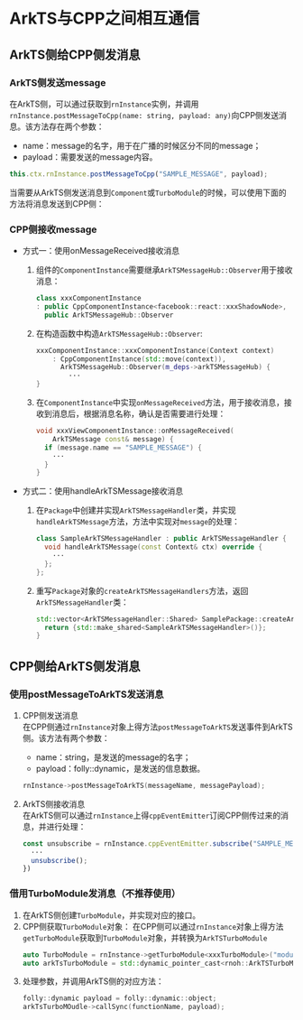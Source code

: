 # ArkTS与CPP之间相互通信

## ArkTS侧给CPP侧发消息

### ArkTS侧发送message
在ArkTS侧，可以通过获取到`rnInstance`实例，并调用`rnInstance.postMessageToCpp(name: string, payload: any)`向CPP侧发送消息。该方法存在两个参数：
- name：message的名字，用于在广播的时候区分不同的message；
- payload：需要发送的message内容。
```TypeScript
this.ctx.rnInstance.postMessageToCpp("SAMPLE_MESSAGE", payload);
```

当需要从ArkTS侧发送消息到`Component`或`TurboModule`的时候，可以使用下面的方法将消息发送到CPP侧：

### CPP侧接收message

- 方式一：使用onMessageReceived接收消息

    1. 组件的`ComponentInstance`需要继承`ArkTSMessageHub::Observer`用于接收消息：
        ```CPP
        class xxxComponentInstance
        : public CppComponentInstance<facebook::react::xxxShadowNode>,
          public ArkTSMessageHub::Observer
        ```
    2. 在构造函数中构造`ArkTSMessageHub::Observer`:
        ```CPP
        xxxComponentInstance::xxxComponentInstance(Context context)
            : CppComponentInstance(std::move(context)),
              ArkTSMessageHub::Observer(m_deps->arkTSMessageHub) {
                ···
        }
        ```
    3. 在`ComponentInstance`中实现`onMessageReceived`方法，用于接收消息，接收到消息后，根据消息名称，确认是否需要进行处理：
        ```CPP
        void xxxViewComponentInstance::onMessageReceived(
            ArkTSMessage const& message) {
          if (message.name == "SAMPLE_MESSAGE") {
            ···
          }
        }
        ```
- 方式二：使用handleArkTSMessage接收消息

  1. 在`Package`中创建并实现`ArkTSMessageHandler`类，并实现`handleArkTSMessage`方法，方法中实现对`message`的处理：
      ```CPP
      class SampleArkTSMessageHandler : public ArkTSMessageHandler {
        void handleArkTSMessage(const Context& ctx) override {
          ···
        };
      };
      ```
  2. 重写`Package`对象的`createArkTSMessageHandlers`方法，返回`ArkTSMessageHandler`类：
      ```CPP
      std::vector<ArkTSMessageHandler::Shared> SamplePackage::createArkTSMessageHandlers() {
        return {std::make_shared<SampleArkTSMessageHandler>()};
      }
      ```

## CPP侧给ArkTS侧发消息

### 使用postMessageToArkTS发送消息

1. CPP侧发送消息  
在CPP侧通过`rnInstance`对象上得方法`postMessageToArkTS`发送事件到ArkTS侧。该方法有两个参数：
    - name：string，是发送的message的名字；
    - payload：folly::dynamic，是发送的信息数据。
    ```CPP
    rnInstance->postMessageToArkTS(messageName, messagePayload);
    ```

2. ArkTS侧接收消息  
在ArkTS侧可以通过`rnInstance`上得`cppEventEmitter`订阅CPP侧传过来的消息，并进行处理：
    ```TypeScript
    const unsubscribe = rnInstance.cppEventEmitter.subscribe("SAMPLE_MESSAGE", (value: { foo: string }) => {
      ···
      unsubscribe();
    })
    ```

### 借用TurboModule发消息（不推荐使用）

1. 在ArkTS侧创建`TurboModule`，并实现对应的接口。
2. CPP侧获取`TurboModule`对象：
在CPP侧可以通过`rnInstance`对象上得方法`getTurboModule`获取到`TurboModule`对象，并转换为`ArkTSTurboModule`
    ```CPP
    auto TurboModule = rnInstance->getTurboModule<xxxTurboModule>("moduleName");
    auto arkTsTurboModule = std::dynamic_pointer_cast<rnoh::ArkTSTurboModule>(turboModule);
    ```
3. 处理参数，并调用ArkTS侧的对应方法：
    ```CPP
    folly::dynamic payload = folly::dynamic::object;
    arkTsTurboMOudle->callSync(functionName, payload);
    ```
